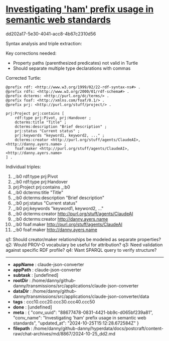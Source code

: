 # [Investigating 'ham' prefix usage in semantic web standards](https://claude.ai/chat/88677478-0831-4421-bb9c-d065bf239a81)

dd202a17-5e30-4041-acc8-4b67c2310d56

 Syntax analysis and triple extraction:

Key corrections needed:
- Property paths (parenthesized predicates) not valid in Turtle
- Should separate multiple type declarations with commas

Corrected Turtle:
```turtle
@prefix rdf: <http://www.w3.org/1999/02/22-rdf-syntax-ns#> .
@prefix rdfs: <http://www.w3.org/2000/01/rdf-schema#> .
@prefix dcterms: <http://purl.org/dc/terms/> .
@prefix foaf: <http://xmlns.com/foaf/0.1/> .
@prefix prj: <http://purl.org/stuff/project/> .

prj:Project prj:contains [
    rdf:type prj:Pivot, prj:Handover ;
    dcterms:title "Title" ;
    dcterms:description "Brief description" ;
    prj:status "Current status" ;
    prj:keywords "keyword1, keyword2, ..." ;
    dcterms:creator <http://purl.org/stuff/agents/ClaudeAI>, <http://danny.ayers.name> ;
    foaf:maker <http://purl.org/stuff/agents/ClaudeAI>, <http://danny.ayers.name>
] .
```

Individual triples:
1. _:b0 rdf:type prj:Pivot
2. _:b0 rdf:type prj:Handover
3. prj:Project prj:contains _:b0
4. _:b0 dcterms:title "Title"
5. _:b0 dcterms:description "Brief description"
6. _:b0 prj:status "Current status"
7. _:b0 prj:keywords "keyword1, keyword2, ..."
8. _:b0 dcterms:creator <http://purl.org/stuff/agents/ClaudeAI>
9. _:b0 dcterms:creator <http://danny.ayers.name>
10. _:b0 foaf:maker <http://purl.org/stuff/agents/ClaudeAI>
11. _:b0 foaf:maker <http://danny.ayers.name>

q1: Should creator/maker relationships be modeled as separate properties?
q2: Would PROV-O vocabulary be useful for attribution?
q3: Need validation against specific RDF profile?
q4: Want SPARQL query to verify structure?

---

* **appName** : claude-json-converter
* **appPath** : claude-json-converter
* **subtask** : [undefined]
* **rootDir** : /home/danny/github-danny/transmissions/src/applications/claude-json-converter
* **dataDir** : /home/danny/github-danny/transmissions/src/applications/claude-json-converter/data
* **tags** : ccc10.ccc20.ccc30.ccc40.ccc50
* **done** : [undefined]
* **meta** : {
  "conv_uuid": "88677478-0831-4421-bb9c-d065bf239a81",
  "conv_name": "Investigating 'ham' prefix usage in semantic web standards",
  "updated_at": "2024-10-25T15:12:28.672584Z"
}
* **filepath** : /home/danny/github-danny/hyperdata/docs/postcraft/content-raw/chat-archives/md/8867/2024-10-25_dd2.md